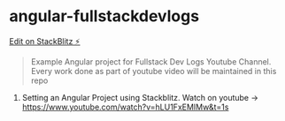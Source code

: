 # angular-fullstackdevlogs

[Edit on StackBlitz ⚡️](https://stackblitz.com/edit/angular-fullstackdevlogs)

>Example Angular project for Fullstack Dev Logs Youtube Channel. Every work done as part of youtube video will be maintained in this repo

1. Setting an Angular Project using Stackblitz. Watch on youtube ->  https://www.youtube.com/watch?v=hLU1FxEMIMw&t=1s
